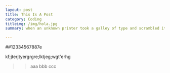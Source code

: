 ```yaml
---
layout: post
title: This Is A Post
category: Coding
titleimg: /img/hola.jpg
summary: when an unknown printer took a galley of type and scrambled it to make a type specimen book

---
```


##12334567887e

kf;jterjtyergrgre;lktjeg;wgt'erhg

>> aaa
>> bbb
>> ccc